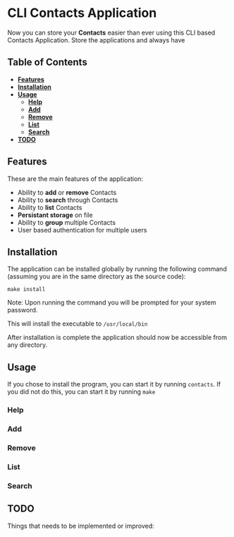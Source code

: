 # CLI Contacts Application

Now you can store your **Contacts** easier than ever using this CLI based Contacts Application. Store the applications and always have

## Table of Contents

- **[Features](#features)**
- **[Installation](#installation)**
- **[Usage](#usage)**
	- **[Help](#help)**
	- **[Add](#add)**
	- **[Remove](#remove)**
	- **[List](#list)**
	- **[Search](#search)**
- **[TODO](#todo)**

## Features

These are the main features of the application:
- Ability to **add** or **remove** Contacts
- Ability to **search** through Contacts
- Ability to **list** Contacts 
- **Persistant storage** on file
- Ability to **group** multiple Contacts
- User based authentication for multiple users

## Installation

The application can be installed globally by running the following command (assuming you are in the same directory as the source code):

```
make install
```

Note: Upon running the command you will be prompted for your system password.

This will install the executable to `/usr/local/bin`

After installation is complete the application should now be accessible from any directory.

## Usage

If you chose to install the program, you can start it by running `contacts`. If you did not do this, you can start it by running `make`

### Help


### Add


### Remove


### List


### Search


## TODO

Things that needs to be implemented or improved:
